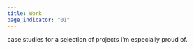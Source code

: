 ```yaml
---
title: Work
page_indicator: "01"
---
```


case studies for a selection of projects I’m especially proud of.
